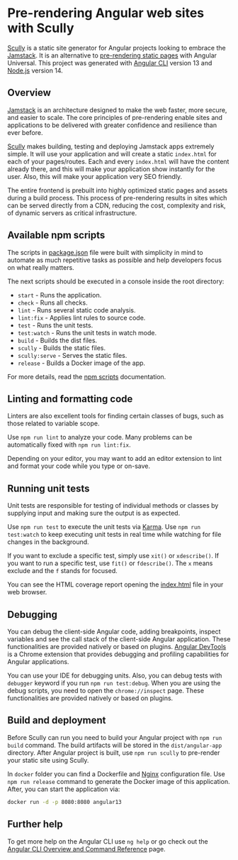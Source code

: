 # Pre-rendering Angular web sites with Scully

[Scully](https://scully.io/) is a static site generator for Angular projects looking to embrace the [Jamstack](https://jamstack.org/).
It is an alternative to [pre-rendering static pages](https://angular.io/guide/prerendering) with Angular Universal.
This project was generated with [Angular CLI](https://github.com/angular/angular-cli) version 13 and [Node.js](https://nodejs.org/en/about/releases) version 14.

## Overview

[Jamstack](https://jamstack.org/) is an architecture designed to make the web faster, more secure, and easier to scale.
The core principles of pre-rendering enable sites and applications to be delivered with greater confidence and resilience than ever before.

[Scully](https://scully.io/) makes building, testing and deploying Jamstack apps extremely simple.
It will use your application and will create a static `index.html` for each of your pages/routes.
Each and every `index.html` will have the content already there, and this will make your application show instantly for the user.
Also, this will make your application very SEO friendly.

The entire frontend is prebuilt into highly optimized static pages and assets during a build process.
This process of pre-rendering results in sites which can be served directly from a CDN, reducing the cost, complexity and risk, of dynamic servers as critical infrastructure.

## Available npm scripts

The scripts in [package.json](package.json) file were built with simplicity in mind to automate as much repetitive tasks as possible and help developers focus on what really matters.

The next scripts should be executed in a console inside the root directory:

- `start` - Runs the application.
- `check` - Runs all checks.
- `lint` - Runs several static code analysis.
- `lint:fix` - Applies lint rules to source code.
- `test` - Runs the unit tests.
- `test:watch` - Runs the unit tests in watch mode.
- `build` - Builds the dist files.
- `scully` - Builds the static files.
- `scully:serve` - Serves the static files.
- `release` - Builds a Docker image of the app.

For more details, read the [npm scripts](https://docs.npmjs.com/cli/v8/using-npm/scripts) documentation.

## Linting and formatting code

Linters are also excellent tools for finding certain classes of bugs, such as those related to variable scope.

Use `npm run lint` to analyze your code.
Many problems can be automatically fixed with `npm run lint:fix`.

Depending on your editor, you may want to add an editor extension to lint and format your code while you type or on-save.

## Running unit tests

Unit tests are responsible for testing of individual methods or classes by supplying input and making sure the output is as expected.

Use `npm run test` to execute the unit tests via [Karma](https://karma-runner.github.io).
Use `npm run test:watch` to keep executing unit tests in real time while watching for file changes in the background.

If you want to exclude a specific test, simply use `xit()` or `xdescribe()`.
If you want to run a specific test, use `fit()` or `fdescribe()`.
The `x` means exclude and the `f` stands for focused.

You can see the HTML coverage report opening the [index.html](coverage/index.html) file in your web browser.

## Debugging

You can debug the client-side Angular code, adding breakpoints, inspect variables and see the call stack of the client-side Angular application.
These functionalities are provided natively or based on plugins.
[Angular DevTools](https://angular.io/guide/devtools/) is a Chrome extension that provides debugging and profiling capabilities for Angular applications.

You can use your IDE for debugging units.
Also, you can debug tests with `debugger` keyword if you run `npm run test:debug`.
When you are using the debug scripts, you need to open the `chrome://inspect` page.
These functionalities are provided natively or based on plugins.

## Build and deployment

Before Scully can run you need to build your Angular project with `npm run build` command.
The build artifacts will be stored in the `dist/angular-app` directory.
After Angular project is built, use `npm run scully` to pre-render your static site using Scully.

In `docker` folder you can find a Dockerfile and [Nginx](https://www.nginx.com/) configuration file.
Use `npm run release` command to generate the Docker image of this application.
After, you can start the application via:

```bash
docker run -d -p 8080:8080 angular13
```

## Further help

To get more help on the Angular CLI use `ng help` or go check out the [Angular CLI Overview and Command Reference](https://angular.io/cli) page.
